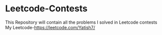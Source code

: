 # Leetcode-Contests
This Repository will contain all the problems I solved in Leetcode contests
My Leetcode-https://leetcode.com/Yatish7/
